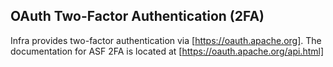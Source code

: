 ## OAuth Two-Factor Authentication (2FA)

Infra provides two-factor authentication via [https://oauth.apache.org]. The documentation for ASF 2FA is located at [https://oauth.apache.org/api.html]


